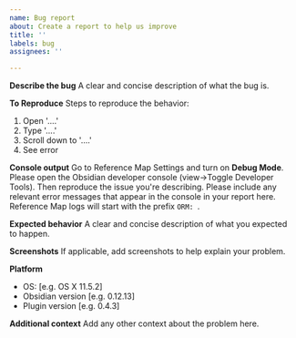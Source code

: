 ```yaml
---
name: Bug report
about: Create a report to help us improve
title: ''
labels: bug
assignees: ''

---
```


**Describe the bug**
A clear and concise description of what the bug is.

**To Reproduce**
Steps to reproduce the behavior:
1. Open '....'
2. Type '....'
3. Scroll down to '....'
4. See error

**Console output**
Go to Reference Map Settings and turn on **Debug Mode**.
Please open the Obsidian developer console (view->Toggle Developer Tools). Then reproduce the issue you're describing. Please include any relevant error messages that appear in the console in your report here. Reference Map logs will start with the prefix `ORM: `.

**Expected behavior**
A clear and concise description of what you expected to happen.

**Screenshots**
If applicable, add screenshots to help explain your problem.

**Platform**
 - OS: [e.g. OS X 11.5.2]
 - Obsidian version [e.g. 0.12.13]
 - Plugin version [e.g. 0.4.3]

**Additional context**
Add any other context about the problem here.
